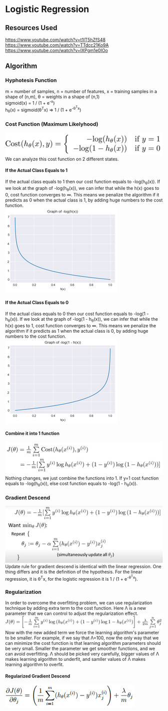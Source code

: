 # Logistic Regression
## Resources Used
https://www.youtube.com/watch?v=t1IT5hZfS48 </br>
https://www.youtube.com/watch?v=TTdcc21Ko9A </br>
https://www.youtube.com/watch?v=IXPgm1e0IOo </br>
## Algorithm
### Hyphotesis Function
m = number of samples, n = number of features, x = training samples in a shape of (n,m), θ = weights in a shape of (n,1) </br>
sigmoid(x) = 1 / (1 + e<sup>-x</sup>) </br>
h<sub>θ</sub>(x) = sigmoid(θ<sup>T</sup>x) => 1 / (1 + e<sup>-θ<sup>T</sup>x</sup>) </br>
### Cost Function (Maximum Likelyhood)
![alt text for screen readers](images/cost-function.png "Loss Function")
We can analyze this cost function on 2 different states.
#### If the Actual Class Equals to 1
If the actual class equals to 1 then our cost function equals to -log(h<sub>θ</sub>(x)). If we look at the graph of -log(h<sub>θ</sub>(x)), we can infer that while the h(x) goes to 0, cost function converges to &infin;. This means we penalize the algorithm if it predicts as 0 when the actual class is 1, by adding huge numbers to the cost function. </br>
![alt text for screen readers](images/negative_logx.png "-log(h(x))") 
#### If the Actual Class Equals to 0
If the actual class equals to 0 then our cost function equals to -log(1 - h<sub>θ</sub>(x)). If we look at the graph of -log(1 - h<sub>θ</sub>(x)), we can infer that while the h(x) goes to 1, cost function converges to &infin;. This means we penalize the algorithm if it predicts as 1 when the actual class is 0, by adding huge numbers to the cost function. </br>
![alt text for screen readers](images/negative_log_1-x.png "-log(1 - h(x))") 
#### Combine it into 1 function
![alt text for screen readers](images/simplified-cost.png "Combine Cost Functions") </br> 
Nothing changes, we just combine the functions into 1. If y=1 cost function equals to -log(h<sub>θ</sub>(x)), else cost function equals to  -log(1 - h<sub>θ</sub>(x)).
### Gradient Descend
![alt text for screen readers](images/gradient-descend.png "Gradient Descend") </br>
Update rule for gradient descend is identical with the linear regression. One thing differs and it is the definition of the hypothesis. For the linear regression, it is θ<sup>T</sup>x, for the logistic regression it is 1 / (1 + e<sup>-θ<sup>T</sup>x</sup>).
### Regularization
In order to overcome the overfitting problem, we can use regularization technique by adding extra term to the cost function. Here &Lambda; is a new parameter that we can control to adjust the regularization effect. </br>
![alt text for screen readers](images/regularized-cost-function.png "Regularized Cost Function") </br>
Now with the new added term we force the learning algorithm's parameter to be smaller. For example, if we say that &Lambda;=100, now the only way that we can minimize the cost function is that learning algorithm parameters should be very small. Smaller the parameter we get smoother functions, and we can avoid overfitting. &Lambda; should be picked very carefully, bigger values of &Lambda; makes learning algorithm to underfit, and samller values of &Lambda; makes learning algorithm to overfit.
#### Regularized Gradient Descend
![alt text for screen readers](images/regularized-gradient-descend.png "Regularized Gradient Descend")
